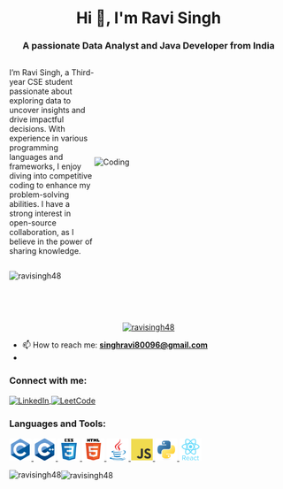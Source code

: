 <h1 align="center">Hi 👋, I'm Ravi Singh</h1>
<h3 align="center">A passionate Data Analyst and Java Developer from India</h3>

<div style="display: flex; align-items: center;">
  <div style="flex: 1;">
    <p>
      I’m Ravi Singh, a Third-year CSE student passionate about exploring data to uncover insights and drive impactful decisions. With experience in various programming languages and frameworks, I enjoy diving into competitive coding to enhance my problem-solving abilities. I have a strong interest in open-source collaboration, as I believe in the power of sharing knowledge.
    </p>
  </div>
  <div style="flex: 1;">
    <img align="right" alt="Coding" width="350" src="https://user-images.githubusercontent.com/74038190/212746035-d5c61762-973c-44c0-aec7-887f3b7690e3.gif">
  </div>
</div>

<p align="left"> 
  <img src="https://komarev.com/ghpvc/?username=ravisingh48&label=Profile%20views&color=0e75b6&style=flat" alt="ravisingh48" /> 
</p>
<br>

<p align="left"> 
  <a href="https://twitter.com/" target="blank">
    <img src="https://img.shields.io/twitter/follow/?logo=twitter&style=for-the-badge" alt="" />
  </a> 
</p>

<p align="center">
  <a href="https://github.com/ryo-ma/github-profile-trophy">
    <img src="https://github-profile-trophy.vercel.app/?username=ravisingh48&theme=onedark&no-frame=true&margin-w=15" alt="ravisingh48" />
  </a> 
</p>

- 📫 How to reach me: **singhravi80096@gmail.com**
- 
<h3 align="left">Connect with me:</h3>
<p align="left">
  <a href="https://www.linkedin.com/in/ravi-singh--" target="blank">
    <img align="center" src="https://raw.githubusercontent.com/rahuldkjain/github-profile-readme-generator/master/src/images/icons/Social/linked-in-alt.svg" alt="LinkedIn" height="30" width="40" />
  </a>
  <a href="https://leetcode.com/u/Ravi_5ingh/" target="blank">
    <img align="center" src="https://raw.githubusercontent.com/rahuldkjain/github-profile-readme-generator/master/src/images/icons/Social/leet-code.svg" alt="LeetCode" height="30" width="40" />
  </a>
</p>


<h3 align="left">Languages and Tools:</h3>
<p align="left"> 
    <a href="https://www.cprogramming.com/" target="_blank" rel="noreferrer"> <img src="https://raw.githubusercontent.com/devicons/devicon/master/icons/c/c-original.svg" alt="C" width="40" height="40"/> </a> 
    <a href="https://www.w3schools.com/cpp/" target="_blank" rel="noreferrer"> <img src="https://raw.githubusercontent.com/devicons/devicon/master/icons/cplusplus/cplusplus-original.svg" alt="C++" width="40" height="40"/> </a> 
    <a href="https://www.w3schools.com/css/" target="_blank" rel="noreferrer"> <img src="https://raw.githubusercontent.com/devicons/devicon/master/icons/css3/css3-original-wordmark.svg" alt="CSS3" width="40" height="40"/> </a> 
    <a href="https://www.w3.org/html/" target="_blank" rel="noreferrer"> <img src="https://raw.githubusercontent.com/devicons/devicon/master/icons/html5/html5-original-wordmark.svg" alt="HTML5" width="40" height="40"/> </a> 
    <a href="https://www.java.com" target="_blank" rel="noreferrer"> <img src="https://raw.githubusercontent.com/devicons/devicon/master/icons/java/java-original.svg" alt="Java" width="40" height="40"/> </a> 
    <a href="https://developer.mozilla.org/en-US/docs/Web/JavaScript" target="_blank" rel="noreferrer"> <img src="https://raw.githubusercontent.com/devicons/devicon/master/icons/javascript/javascript-original.svg" alt="JavaScript" width="40" height="40"/> </a> 
    <a href="https://www.python.org" target="_blank" rel="noreferrer"> <img src="https://raw.githubusercontent.com/devicons/devicon/master/icons/python/python-original.svg" alt="Python" width="40" height="40"/> </a> 
    <a href="https://reactjs.org/" target="_blank" rel="noreferrer"> <img src="https://raw.githubusercontent.com/devicons/devicon/master/icons/react/react-original-wordmark.svg" alt="React" width="40" height="40"/> </a> 
</p>

<p><img align="left" src="https://github-readme-stats.vercel.app/api/top-langs?username=ravisingh48&show_icons=true&locale=en&layout=compact" alt="ravisingh48" /></p>
<p><img align="center" src="https://github-readme-streak-stats.herokuapp.com/?user=ravisingh48&" alt="ravisingh48" /></p>









